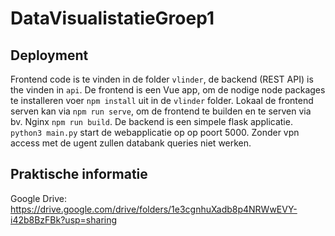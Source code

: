 # DataVisualistatieGroep1

## Deployment

Frontend code is te vinden in de folder `vlinder`, de backend (REST API) is the vinden in `api`.
De frontend is een Vue app, om de nodige node packages te installeren voer `npm install` uit in de `vlinder` folder. Lokaal de frontend serven kan via `npm run serve`, om de frontend te builden en te serven via bv. Nginx `npm run build`.
De backend is een simpele flask applicatie. `python3 main.py` start de webapplicatie op op poort 5000. Zonder vpn access met de ugent zullen databank queries niet werken.

## Praktische informatie

Google Drive:
https://drive.google.com/drive/folders/1e3cgnhuXadb8p4NRWwEVY-i42b8BzFBk?usp=sharing

